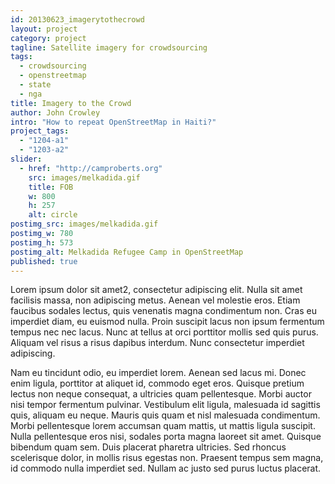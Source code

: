 ```yaml
---
id: 20130623_imagerytothecrowd
layout: project
category: project
tagline: Satellite imagery for crowdsourcing
tags: 
  - crowdsourcing
  - openstreetmap
  - state
  - nga
title: Imagery to the Crowd
author: John Crowley
intro: "How to repeat OpenStreetMap in Haiti?"
project_tags: 
  - "1204-a1"
  - "1203-a2"
slider: 
  - href: "http://camproberts.org"
    src: images/melkadida.gif
    title: FOB
    w: 800
    h: 257
    alt: circle
postimg_src: images/melkadida.gif
postimg_w: 780
postimg_h: 573
postimg_alt: Melkadida Refugee Camp in OpenStreetMap
published: true
---
```


Lorem ipsum dolor sit amet2, consectetur adipiscing elit. Nulla sit amet facilisis massa, non adipiscing metus. Aenean vel molestie eros. Etiam faucibus sodales lectus, quis venenatis magna condimentum non. Cras eu imperdiet diam, eu euismod nulla. Proin suscipit lacus non ipsum fermentum tempus nec nec lacus. Nunc at tellus at orci porttitor mollis sed quis purus. Aliquam vel risus a risus dapibus interdum. Nunc consectetur imperdiet adipiscing.

<!--more-->
Nam eu tincidunt odio, eu imperdiet lorem. Aenean sed lacus mi. Donec enim ligula, porttitor at aliquet id, commodo eget eros. Quisque pretium lectus non neque consequat, a ultricies quam pellentesque. Morbi auctor nisi tempor fermentum pulvinar. Vestibulum elit ligula, malesuada id sagittis quis, aliquam eu neque. Mauris quis quam et nisl malesuada condimentum. Morbi pellentesque lorem accumsan quam mattis, ut mattis ligula suscipit. Nulla pellentesque eros nisi, sodales porta magna laoreet sit amet. Quisque bibendum quam sem. Duis placerat pharetra ultricies. Sed rhoncus scelerisque dolor, in mollis risus egestas non. Praesent tempus sem magna, id commodo nulla imperdiet sed. Nullam ac justo sed purus luctus placerat.